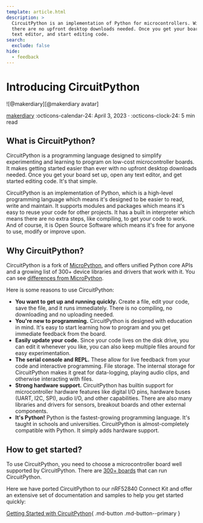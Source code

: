 ```yaml
---
template: article.html
description: >
  CircuitPython is an implementation of Python for microcontrollers. With CircuitPython,
  there are no upfront desktop downloads needed. Once you get your board set up, open any
  text editor, and start editing code.
search:
  exclude: false
hide:
  - feedback
---
```


# Introducing CircuitPython

<aside class="mdx-author" markdown>
![@makerdiary][@makerdiary avatar]

<span>[makerdiary]</span>
<span>
:octicons-calendar-24: April 3, 2023 ·
:octicons-clock-24: 5 min read
</span>
</aside>

[makerdiary]: https://makerdiary.com
[@makerdiary avatar]: https://avatars.githubusercontent.com/u/8767354

## What is CircuitPython?

CircuitPython is a programming language designed to simplify experimenting and learning to program on low-cost microcontroller boards. It makes getting started easier than ever with no upfront desktop downloads needed. Once you get your board set up, open any text editor, and get started editing code. It's that simple.

CircuitPython is an implementation of Python, which is a high-level programming language which means it's designed to be easier to read, write and maintain. It supports modules and packages which means it's easy to reuse your code for other projects. It has a built in interpreter which means there are no extra steps, like compiling, to get your code to work. And of course, it is Open Source Software which means it's free for anyone to use, modify or improve upon.

## Why CircuitPython?

CircuitPython is a fork of [MicroPython](https://micropython.org/), and offers unified Python core APIs and a growing list of 300+ device libraries and drivers that work with it. You can see [differences from MicroPython](https://github.com/adafruit/circuitpython#differences-from-micropython).

Here is some reasons to use CircuitPython:

- __You want to get up and running quickly.__ Create a file, edit your code, save the file, and it runs immediately. There is no compiling, no downloading and no uploading needed.
- __You're new to programming.__ CircuitPython is designed with education in mind. It's easy to start learning how to program and you get immediate feedback from the board.
- __Easily update your code.__ Since your code lives on the disk drive, you can edit it whenever you like, you can also keep multiple files around for easy experimentation.
- __The serial console and REPL.__ These allow for live feedback from your code and interactive programming.
File storage. The internal storage for CircuitPython makes it great for data-logging, playing audio clips, and otherwise interacting with files.
- __Strong hardware support.__ CircuitPython has builtin support for microcontroller hardware features like digital I/O pins, hardware buses (UART, I2C, SPI), audio I/O, and other capabilities. There are also many libraries and drivers for sensors, breakout boards and other external components.
- __It's Python!__ Python is the fastest-growing programming language. It's taught in schools and universities. CircuitPython is almost-completely compatible with Python. It simply adds hardware support.

## How to get started?

To use CircuitPython, you need to choose a microcontroller board well supported by CircuitPython. There are [300+ boards](https://circuitpython.org/downloads) that can run CircuitPython.

Here we have ported CircuitPython to our nRF52840 Connect Kit and offer an extensive set of documentation and samples to help you get started quickly:

[Getting Started with CircuitPython](../guides/python/index.md){ .md-button .md-button--primary }
